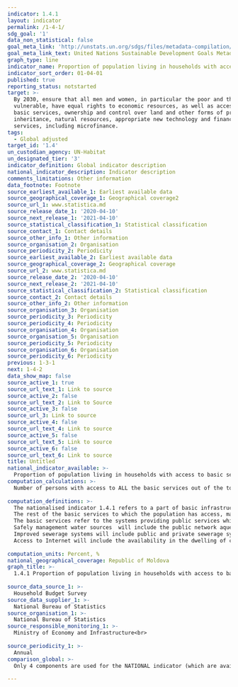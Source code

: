 ```yaml
---
indicator: 1.4.1
layout: indicator
permalink: /1-4-1/
sdg_goal: '1'
data_non_statistical: false
goal_meta_link: 'http://unstats.un.org/sdgs/files/metadata-compilation/Metadata-Goal-1.pdf'
goal_meta_link_text: United Nations Sustainable Development Goals Metadata (pdf 894kB)
graph_type: line
indicator_name: Proportion of population living in households with access to basic services
indicator_sort_order: 01-04-01
published: true
reporting_status: notstarted
target: >-
  By 2030, ensure that all men and women, in particular the poor and the
  vulnerable, have equal rights to economic resources, as well as access to
  basic services, ownership and control over land and other forms of property,
  inheritance, natural resources, appropriate new technology and financial
  services, including microfinance.
tags:
  - Global adjusted
target_id: '1.4'
un_custodian_agency: UN-Habitat
un_designated_tier: '3'
indicator_definition: Global indicator description
national_indicator_description: Indicator description
comments_limitations: Other information
data_footnote: Footnote
source_earliest_available_1: Earliest available data
source_geographical_coverage_1: Geographical coverage2
source_url_1: www.statistica.md
source_release_date_1: '2020-04-10'
source_next_release_1: '2021-04-10'
source_statistical_classification_1: Statistical classification
source_contact_1: Contact details
source_other_info_1: Other information
source_organisation_2: Organisation
source_periodicity_2: Periodicity
source_earliest_available_2: Earliest available data
source_geographical_coverage_2: Geographical coverage
source_url_2: www.statistica.md
source_release_date_2: '2020-04-10'
source_next_release_2: '2021-04-10'
source_statistical_classification_2: Statistical classification
source_contact_2: Contact details
source_other_info_2: Other information
source_organisation_3: Organisation
source_periodicity_3: Periodicity
source_periodicity_4: Periodicity
source_organisation_4: Organisation
source_organisation_5: Organisation
source_periodicity_5: Periodicity
source_organisation_6: Organisation
source_periodicity_6: Periodicity
previous: 1-3-1
next: 1-4-2
data_show_map: false
source_active_1: true
source_url_text_1: Link to source
source_active_2: false
source_url_text_2: Link to Source
source_active_3: false
source_url_3: Link to source
source_active_4: false
source_url_text_4: Link to source
source_active_5: false
source_url_text_5: Link to source
source_active_6: false
source_url_text_6: Link to source
title: Untitled
national_indicator_available: >-
  Proportion of population living in households with access to basic services (electricity, safe water sources, sewage and Internet connection)
computation_calculations: >-
  Number of persons with access to ALL the basic services out of the total number of population * 100 <br> 
  
computation_definitions: >-
  The nationalised indicator 1.4.1 refers to a part of basic infrastructure services - the ones available in the households, and namely electricity lighting, safe water sources, improved sewerage system, connection to Internet.  <br> 
  The rest of the basic services to which the population has access, mainly outside the households, will be measured through other SDG indicators (on access to health services/SDG3&5, education/SDG4, transport/SDG9&11, waste and green spaces/SDG11).<br> 
  The basic services refer to the systems providing public services which meet the basic needs of the population, including access to safe drinking water, improved sewerage and hygiene, modern energy, mobility and transport, collecting solid waste, healthcare, education, green spaces (recreation) and information technologies.<br> 
  Safely management water sources  will include the public network aqueduct, artesian well, spring well<br> 
  Improved sewerage systems will include public and private sewerage systems.<br> 
  Access to Internet will include the availability in the dwelling of cable or wireless Internet (Wi-Fi).<br> 
  
computation_units: Percent, %
national_geographical_coverage: Republic of Moldova
graph_title: >-
  1.4.1 Proportion of population living in households with access to basic services (electricity, safe water sources, sewage and Internet connection)<br> 
  
source_data_source_1: >-
  Household Budget Survey 
source_data_supplier_1: >-
  National Bureau of Statistics
source_organisation_1: >-
  National Bureau of Statistics
source_responsible_monitoring_1: >-
  Ministry of Economy and Infrastructure<br> 
  
source_periodicity_1: >-
  Annual
comparison_global: >-
  Only 4 components are used for the NATIONAL indicator (which are available in the HBS) out of the 10 components included in the GLOBAL indicator.<br> 
  
---
```

